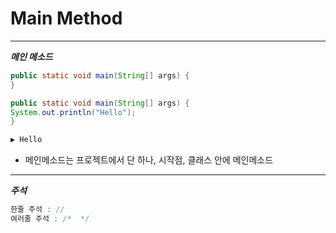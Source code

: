 # Main Method

***

***메인 메소드***

```java
public static void main(String[] args) {
}
```
```java
public static void main(String[] args) {
System.out.println("Hello");
}

▶️ Hello
```
- 메인메소드는 프로젝트에서 단 하나, 시작점, 클래스 안에 메인메소드

***

***주석***

```java
한줄 주석 : //
여러줄 주석 : /*  */
```
